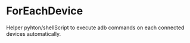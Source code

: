 ForEachDevice
=============

Helper pyhton/shellScript to execute adb commands on each connected devices automatically.
